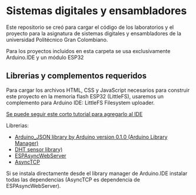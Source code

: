 
# Sistemas digitales y ensambladores

Este repositorio se creó para cargar el código de los laboratorios y el proyecto para la asignatura de sistemas digitales y ensambladores de la universidad Politécnico Gran Colombiano.

Para los proyectos incluidos en esta carpeta se usa exclusivamente Arduino.IDE y un módulo ESP32




## Librerias y complementos requeridos

Para cargar los archivos HTML, CSS y JavaScript necesarios para construir este proyecto en la memoria flash ESP32 (LittleFS), usaremos un complemento para Arduino IDE: LittleFS Filesystem uploader. 

[Se puede seguir este corto tutorial para agregarlo al IDE](https://randomnerdtutorials.com/arduino-ide-2-install-esp32-littlefs/)

Librerias:

- [Arduino_JSON library by Arduino version 0.1.0 (Arduino Library Manager)](https://github.com/arduino-libraries/Arduino_JSON)
- [DHT sensor library)](https://github.com/adafruit/DHT-sensor-library)
- [ESPAsyncWebServer](https://github.com/me-no-dev/ESPAsyncWebServer)
- [AsyncTCP](https://github.com/me-no-dev/AsyncTCP)

Si se instala directamente desde el library manager de Arduino.IDE instalar todas las dependencias (AsyncTCP es dependencia de ESPAsyncWebServer).





